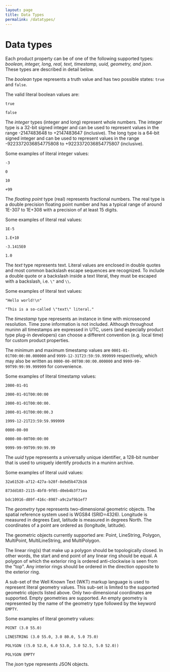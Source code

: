 ```yaml
---
layout: page
title: Data Types
permalink: /datatypes/
---
```


# Data types

Each product property can be of one of the following supported types: *boolean,
integer, long, real, text, timestamp, uuid, geometry, and json*. These types are
described in detail below.

The *boolean* type represents a truth value and has two possible states: ``true``
and ``false``.

The valid literal boolean values are:

  ``true``

  ``false``

The *integer* types (integer and long) represent whole numbers. The integer type
is a 32-bit signed integer and can be used to represent values in the range
-2147483648 to +2147483647 (inclusive). The long type is a 64-bit signed
integer and can be used to represent values in the range -9223372036854775808
to +9223372036854775807 (inclusive).

Some examples of literal integer values:

  ``-3``

  ``0``

  ``10``

  ``+99``

The *floating point* type (real) represents fractional numbers. The real type is
a double precision floating point number and has a typical range of around
1E-307 to 1E+308 with a precision of at least 15 digits.

Some examples of literal real values:

  ``1E-5``

  ``1.E+10``

  ``-3.1415E0``

  ``1.0``

The *text* type represents text. Literal values are enclosed in double quotes and
most common backslash escape sequences are recognized. To include a double quote
or a backslash inside a text literal, they must be escaped with a backslash,
i.e. ``\"`` and ``\\``.

Some examples of literal text values:

  ``"Hello world!\n"``

  ``"This is a so-called \"text\" literal."``

The *timestamp* type represents an instance in time with microsecond resolution.
Time zone information is not included. Although throughout muninn all
timestamps are expressed in UTC, users (and especially product type plug-in
developers) can choose a different convention (e.g. local time) for custom
product properties.

The minimum and maximum timestamp values are ``0001-01-01T00:00:00.000000`` and
``9999-12-31T23:59:59.999999`` respectively, which may also be written as
``0000-00-00T00:00:00.000000`` and ``9999-99-99T99:99:99.999999`` for
convenience.

Some examples of literal timestamp values:

  ``2000-01-01``

  ``2000-01-01T00:00:00``

  ``2000-01-01T00:00:00.``

  ``2000-01-01T00:00:00.3``

  ``1999-12-21T23:59:59.999999``

  ``0000-00-00``

  ``0000-00-00T00:00:00``

  ``9999-99-99T99:99:99.99``

The *uuid* type represents a universally unique identifier, a 128-bit number that
is used to uniquely identify products in a muninn archive.

Some examples of literal uuid values:

  ``32a61528-a712-427a-b28f-8ebd5b472b16``

  ``873dd103-2115-4bf8-9f05-d0eb4b3f71ea``

  ``bdc10916-d89f-416c-8987-a9c2af9b1ef7``

The *geometry* type represents two-dimensional geometric objects. The spatial
reference system used is WGS84 (SRID=4326). Longitude is measured in degrees
East, latitude is measured in degrees North. The coordinates of a point are
ordered as (longitude, latitude).

The geometric objects currently supported are: Point, LineString, Polygon,
MultiPoint, MultiLineString, and MultiPolygon.

The linear ring(s) that make up a polygon should be topologically closed. In
other words, the start and end point of any linear ring should be equal. A
polygon of which the exterior ring is ordered anti-clockwise is seen from the
"top". Any interior rings should be ordered in the direction opposite to the
exterior ring.

A sub-set of the Well Known Text (WKT) markup language is used to represent
literal geometry values. This sub-set is limited to the supported geometric
objects listed above. Only two-dimensional coordinates are supported. Empty
geometries are supported. An empty geometry is represented by the name of the
geometry type followed by the keyword ``EMPTY``.

Some examples of literal geometry values:

  ``POINT (3.0 55.0)``

  ``LINESTRING (3.0 55.0, 3.0 80.0, 5.0 75.0)``

  ``POLYGON ((5.0 52.0, 6.0 53.0, 3.0 52.5, 5.0 52.0))``

  ``POLYGON EMPTY``

The *json* type represents JSON objects.
